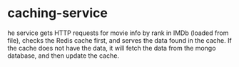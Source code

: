 # caching-service
he service gets HTTP requests for movie info by rank in IMDb (loaded from file), checks the Redis cache first, and serves the data found in the cache. If the cache does not have the data, it will fetch the data from the mongo database, and then update the cache.

